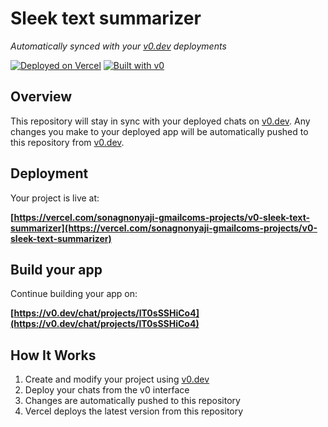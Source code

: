 # Sleek text summarizer

*Automatically synced with your [v0.dev](https://v0.dev) deployments*

[![Deployed on Vercel](https://img.shields.io/badge/Deployed%20on-Vercel-black?style=for-the-badge&logo=vercel)](https://vercel.com/sonagnonyaji-gmailcoms-projects/v0-sleek-text-summarizer)
[![Built with v0](https://img.shields.io/badge/Built%20with-v0.dev-black?style=for-the-badge)](https://v0.dev/chat/projects/lT0sSSHiCo4)

## Overview

This repository will stay in sync with your deployed chats on [v0.dev](https://v0.dev).
Any changes you make to your deployed app will be automatically pushed to this repository from [v0.dev](https://v0.dev).

## Deployment

Your project is live at:

**[https://vercel.com/sonagnonyaji-gmailcoms-projects/v0-sleek-text-summarizer](https://vercel.com/sonagnonyaji-gmailcoms-projects/v0-sleek-text-summarizer)**

## Build your app

Continue building your app on:

**[https://v0.dev/chat/projects/lT0sSSHiCo4](https://v0.dev/chat/projects/lT0sSSHiCo4)**

## How It Works

1. Create and modify your project using [v0.dev](https://v0.dev)
2. Deploy your chats from the v0 interface
3. Changes are automatically pushed to this repository
4. Vercel deploys the latest version from this repository
